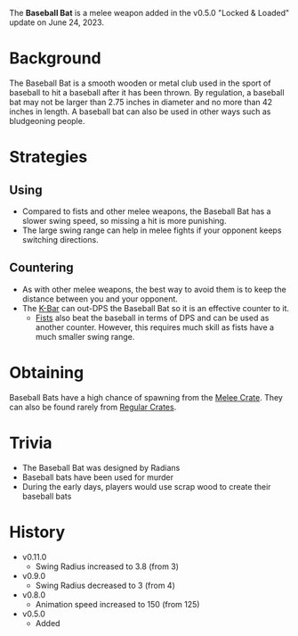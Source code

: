 The **Baseball Bat** is a melee weapon added in the v0.5.0 "Locked & Loaded" update on June 24, 2023.

# Background

The Baseball Bat is a smooth wooden or metal club used in the sport of baseball to hit a baseball after it has been thrown. By regulation, a baseball bat may not be larger than 2.75 inches in diameter and no more than 42 inches in length. A baseball bat can also be used in other ways such as bludgeoning people.

# Strategies

## Using

- Compared to fists and other melee weapons, the Baseball Bat has a slower swing speed, so missing a hit is more punishing.
- The large swing range can help in melee fights if your opponent keeps switching directions.

## Countering

- As with other melee weapons, the best way to avoid them is to keep the distance between you and your opponent.
- The [K-Bar](/weapons/melee/kbar) can out-DPS the Baseball Bat so it is an effective counter to it.
  - [Fists](/weapons/melee/fists) also beat the baseball in terms of DPS and can be used as another counter. However, this requires much skill as fists have a much smaller swing range.

# Obtaining

Baseball Bats have a high chance of spawning from the [Melee Crate](/obstacles/melee_crate). They can also be found rarely from [Regular Crates](/obstacles/regular_crate).

# Trivia

- The Baseball Bat was designed by Radians
- Baseball bats have been used for murder
- During the early days, players would use scrap wood to create their baseball bats

# History

- v0.11.0
  - Swing Radius increased to 3.8 (from 3)
- v0.9.0
  - Swing Radius decreased to 3 (from 4)
- v0.8.0
  - Animation speed increased to 150 (from 125)
- v0.5.0
  - Added

